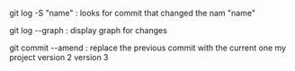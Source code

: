 git log -S "name" : looks for commit that changed the nam "name" 

git log --graph : display graph for changes 

git commit --amend : replace the previous  commit with the current one my project
version 2 
version 3 
